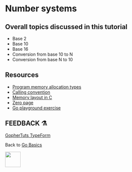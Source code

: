 # Number systems

## Overall topics discussed in this tutorial

- Base 2
- Base 10
- Base 16
- Conversion from base 10 to N
- Conversion from base N to 10

## Resources

- [Program memory allocation types](https://wiki.osdev.org/Program_Memory_Allocation_Types)
- [Calling convention](https://wiki.osdev.org/Calling_Convention)
- [Memory layout in C](https://www.geeksforgeeks.org/memory-layout-of-c-program/)
- [Zero page](https://en.wikipedia.org/wiki/Zero_page)
- [Go playground exercise](https://play.golang.org/p/RzAfXqZ6XiY)

## FEEDBACK ⚗

[GopherTuts TypeForm](https://gophertuts.typeform.com/to/j2CJmC)

Back to
[Go Basics](https://github.com/gophertuts/go-basics)

<img src="https://github.com/gophertuts/go-basics/raw/master/gophertuts.svg?sanitize=true" width="50px"/>
